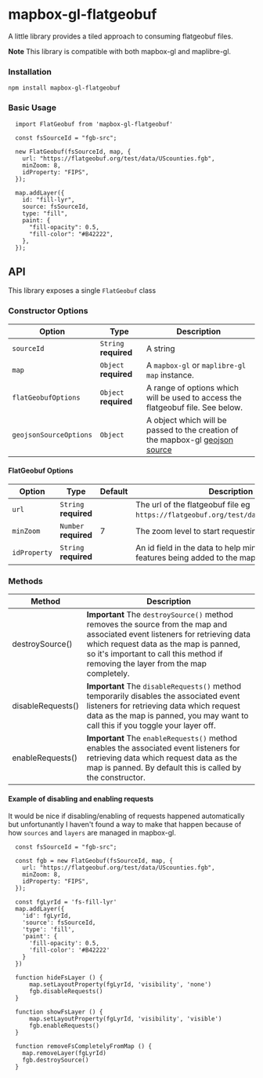 # mapbox-gl-flatgeobuf
A little library provides a tiled approach to consuming flatgeobuf files.

**Note** This library is compatible with both mapbox-gl and maplibre-gl.

### Installation
````
npm install mapbox-gl-flatgeobuf
````
### Basic Usage
````
  import FlatGeobuf from 'mapbox-gl-flatgeobuf'

  const fsSourceId = "fgb-src";

  new FlatGeobuf(fsSourceId, map, {
    url: "https://flatgeobuf.org/test/data/UScounties.fgb",
    minZoom: 8,
    idProperty: "FIPS",
  });

  map.addLayer({
    id: "fill-lyr",
    source: fsSourceId,
    type: "fill",
    paint: {
      "fill-opacity": 0.5,
      "fill-color": "#B42222",
    },
  });
````

## API
This library exposes a single `FlatGeobuf` class 

### Constructor Options
| Option | Type | Description |
--- | --- | ---
| `sourceId` | `String` **required** | A string  |
| `map` | `Object` **required** | A `mapbox-gl` or `maplibre-gl` `map` instance. |
| `flatGeobufOptions` | `Object` **required** | A range of options which will be used to access the flatgeobuf file. See below. |
| `geojsonSourceOptions` | `Object` | A object which will be passed to the creation of the mapbox-gl [geojson source](https://docs.mapbox.com/mapbox-gl-js/style-spec/sources/#geojson) |


#### FlatGeobuf Options
| Option | Type | Default | Description |
--- | --- | --- | ---
| `url` | `String` **required** | | The url of the flatgeobuf file eg `https://flatgeobuf.org/test/data/UScounties.fgb`. |
| `minZoom` | `Number` **required**  | 7 | The zoom level to start requesting tiles. |
| `idProperty` | `String` **required** | | An id field in the data to help minimise duplicate features being added to the map |


### Methods
| Method  | Description |
------- | -----------
| destroySource() | **Important** The `destroySource()` method removes the source from the map and associated event listeners for retrieving data which request data as the map is panned, so it's important to call this method if removing the layer from the map completely. |
| disableRequests() | **Important**  The `disableRequests()` method temporarily disables the associated event listeners for retrieving data which request data as the map is panned, you may want to call this if you toggle your layer off. |
| enableRequests() | **Important**  The `enableRequests()` method enables the associated event listeners for retrieving data which request data as the map is panned. By default this is called by the constructor. |


#### Example of disabling and enabling requests
It would be nice if disabling/enabling of requests happened automatically but unfortunantly I haven't found a way to make that happen because of how `sources` and `layers` are managed in mapbox-gl.
````
  const fsSourceId = "fgb-src";

  const fgb = new FlatGeobuf(fsSourceId, map, {
    url: "https://flatgeobuf.org/test/data/UScounties.fgb",
    minZoom: 8,
    idProperty: "FIPS",
  });
    
  const fgLyrId = 'fs-fill-lyr'
  map.addLayer({
    'id': fgLyrId,
    'source': fsSourceId,
    'type': 'fill',
    'paint': {
      'fill-opacity': 0.5,
      'fill-color': '#B42222'
    }
  })

  function hideFsLayer () {
      map.setLayoutProperty(fgLyrId, 'visibility', 'none')
      fgb.disableRequests()
  }

  function showFsLayer () {
      map.setLayoutProperty(fgLyrId, 'visibility', 'visible')
      fgb.enableRequests()
  }

  function removeFsCompletelyFromMap () {
    map.removeLayer(fgLyrId)
    fgb.destroySource()
  }
````